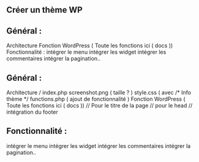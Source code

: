 ## Créer un thème WP


## Général :

Architecture
Fonction WordPress ( Toute les fonctions ici ( docs ))
Fonctionnalité :
intégrer le menu
intégrer les widget
intégrer les commentaires
intégrer la pagination..

## Général :

Architecture
/
    index.php
    screenshot.png ( taille ? )
    style.css ( avec /* Info thème  */
    functions.php ( ajout de fonctionnalité )
    Fonction WordPress ( Toute les fonctions ici ( docs ))
    <?php wp_title(); ?>  // Pour le titre de la page <title> </title>
    <?php wp_head(); ?> // pour le head
    <?php wp_footer(); ?>  // intégration du footer


## Fonctionnalité :

intégrer le menu
intégrer les widget
intégrer les commentaires
intégrer la pagination..
